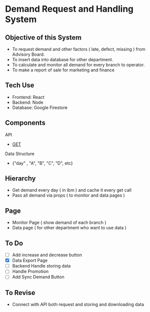 # Demand Request and Handling System

## Objective of this System

- To request demand and other factors ( late, defect, missing ) from Advisory Board.
- To insert data into database for other department.
- To calculate and monitor all demand for every branch to operator.
- To make a report of sale for marketing and finance

## Tech Use

- Frontend: React
- Backend: Node
- Database: Google Firestore

## Components

API

- [GET](https://ibmapi.onrender.com/Demand/)

Data Structure

- {"day" , "A", "B", "C", "D", etc}

## Hierarchy

- Get demand every day ( in ibm ) and cache it every get call
- Pass all demand via props ( to monitor and data pages )

## Page

- Monitor Page ( show demand of each branch )
- Data page ( for other department who want to use data )

## To Do

- [ ] Add increase and decrease button
- [x] Data Export Page
- [ ] Backend Handle storing data
- [ ] Handle Promotion
- [ ] Add Sync Demand Button

## To Revise

- Connect with API both request and storing and downloading data
